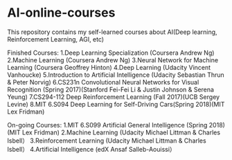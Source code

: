 # AI-online-courses
This repository contains my self-learned courses about AI(Deep learning, Reinforcement Learning, AGI, etc)

Finished Courses:
1.Deep Learning Specialization (Coursera Andrew Ng)
2.Machine Learning (Coursera Andrew Ng)
3.Neural Network for Machine Learning (Coursera Geoffrey Hinton)
4.Deep Learning (Udacity Vincent Vanhoucke)
5.Introduction to Artificial Intelligence (Udacity Sebastian Thrun & Peter Norvig)
6.CS231n Convolutional Neural Networks for Visual Recognition (Spring 2017)(Stanford Fei-Fei Li & Justin Johnson & Serena Yeung)
7.CS294-112 Deep Reinforcement Learning (Fall 2017)(UCB Sergey Levine)
8.MIT 6.S094 Deep Learning for Self-Driving Cars(Spring 2018)(MIT Lex Fridman)

On-going Courses:
1.MIT 6.S099 Artificial General Intelligence (Spring 2018)(MIT Lex Fridman)
2.Machine Learning (Udacity Michael Littman & Charles Isbell）
3.Reinforcement Learning (Udacity Michael Littman & Charles Isbell）
4.Artificial Intelligence (edX Ansaf Salleb-Aouissi）


